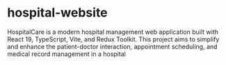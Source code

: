 # hospital-website
HospitalCare is a modern hospital management web application built with React 19, TypeScript, Vite, and Redux Toolkit. This project aims to simplify and enhance the patient-doctor interaction, appointment scheduling, and medical record management in a hospital
